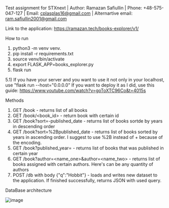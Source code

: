 Test assignment for STXnext |
Author: Ramazan Safiullin |
Phone: +48-575-047-127 |
Email: cplasplas16@gmail.com |
Alternartive email: ram.safiullin2001@gmail.com

Link to the application: https://ramazan.tech/books-explorer/v1/

How to run
1) python3 -m venv venv.
2) pip install -r requirements.txt
3) source venv/bin/activate
4) export FLASK_APP=books_explorer.py
5) flask run

5.1) If you have your server and you want to use it not only in your localhost, use "flask run --host="0.0.0.0"
If you want to deploy it as I did, use this guide: https://www.youtube.com/watch?v=goToXTC96Co&t=4015s

Methods
1) GET /book - returns list of all books
2) GET /book/<book_id> - return book with certain id
3) GET /book?sort=-published_date - returns list of books sortde by years in descending order
4) GET /book?sort=%2Bpublished_date - returns list of books sorted by years in ascending order. I suggest to use %2B instead of + because of the encoding.
5) GET /book?published_year=<year> - returns list of books that was published in certain year
6) GET /book?author=<name_one>&author=<name_two> - returns list of books assigned with certain authors. Here's can be any quantity of authors
7) POST /db with body {"q":"Hobbit"} - loads and writes new dataset to the application. If finished successfully, returns JSON with used query.

DataBase architecture

![image](https://user-images.githubusercontent.com/27897422/123192491-52de7300-d4a3-11eb-837d-c5b358f6cd01.png)


